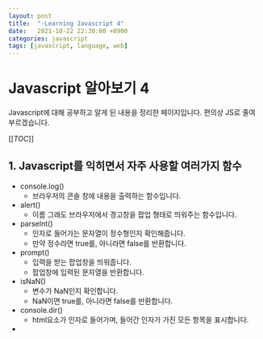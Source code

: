 ```yaml
---
layout: post
title:  "-Learning Javascript 4"
date:   2021-10-22 22:30:00 +0900
categories: javascript
tags: [javascript, language, web]
---
```

# Javascript 알아보기 4

Javascript에 대해 공부하고 알게 된 내용을 정리한 페이지입니다. 편의상 JS로 줄여 부르겠습니다.

[[_TOC_]]

## 1. Javascript를 익히면서 자주 사용할 여러가지 함수

- console.log()
  - 브라우저의 콘솔 창에 내용을 출력하는 함수입니다.
- alert()
  - 이름 그래도 브라우저에서 경고창을 팝업 형태로 띄워주는 함수입니다.
- parseInt()
  - 인자로 들어가는 문자열이 정수형인지 확인해줍니다.
  - 만약 정수라면 true를, 아니라면 false를 반환합니다.
- prompt()
  - 입력을 받는 팝업창을 띄워줍니다.
  - 팝업창에 입력된 문자열을 반환합니다.
- isNaN()
  - 변수가 NaN인지 확인합니다.
  - NaN이면 true를, 아니라면 false를 반환합니다.
- console.dir()
  - html요소가 인자로 들어가며, 들어간 인자가 가진 모든 항목을 표시합니다.
- 
